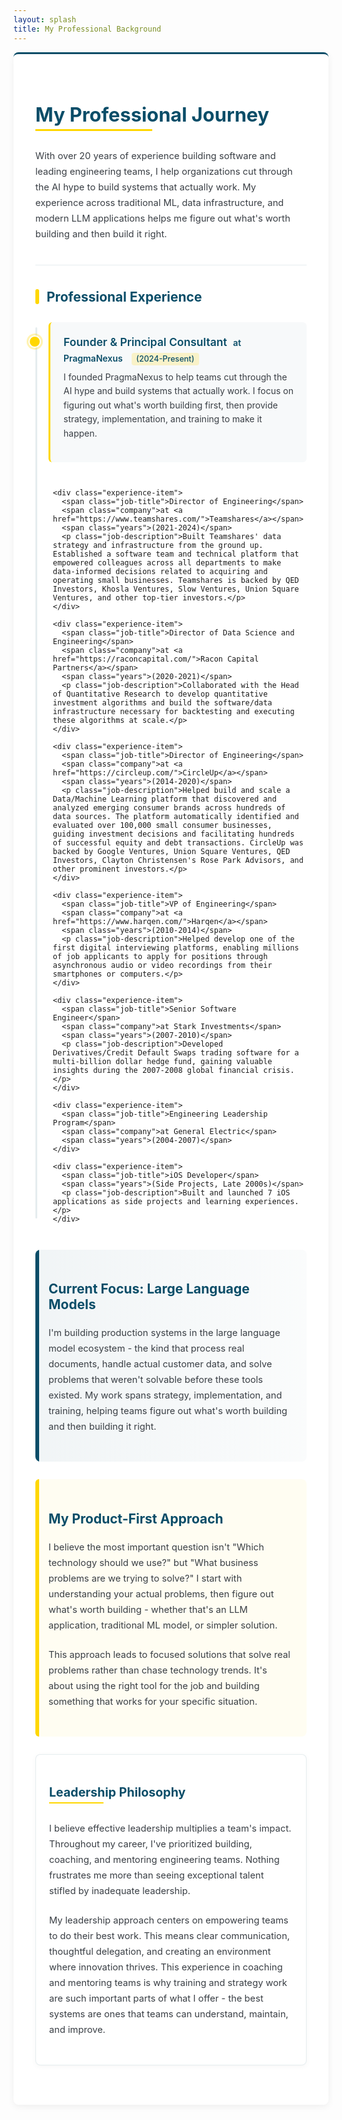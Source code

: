 ```yaml
---
layout: splash
title: My Professional Background
---
```


<style>
  /* Main container styling */
  .page__content {
    max-width: 1200px;
    margin: 0 auto;
    padding: 2em 1.4em;
  }
  
  /* Background container */
  .background-container {
    padding: 2.5em;
    background-color: #fff;
    border-radius: 8px;
    box-shadow: rgba(0, 0, 0, 0.06) 0px 3px 12px;
    border-top: 3px solid #0A4D68;
  }
  
  /* Page introduction */
  .page-intro {
    margin-bottom: 1.5em;
    border-bottom: 1px solid rgba(10, 77, 104, 0.1);
    padding-bottom: 1em;
  }
  
  /* Main heading */
  .page-heading {
    font-size: 2.2em;
    margin-bottom: 0.7em;
    color: #0A4D68;
    position: relative;
    display: inline-block;
  }
  
  .page-heading:after {
    content: "";
    display: block;
    width: 50%;
    height: 3px;
    background-color: #FFD700;
    position: absolute;
    bottom: -8px;
    left: 0;
  }
  
  /* Education section */
  .education-section {
    margin-bottom: 2.5em;
  }
  
  /* Section headings */
  .section-heading {
    font-size: 1.5em;
    margin: 1.8em 0 1em;
    color: #0A4D68;
    display: flex;
    align-items: center;
  }
  
  .section-heading:before {
    content: "";
    display: inline-block;
    width: 6px;
    height: 24px;
    background-color: #FFD700;
    margin-right: 12px;
    border-radius: 3px;
  }
  
  /* Paragraph text with improved readability */
  .section-text {
    font-size: 1.05em;
    line-height: 1.7;
    color: #3a3f45;
    margin-bottom: 1.5em;
    max-width: 90ch;
  }
  
  /* Experience timeline styling */
  .experience-timeline {
    position: relative;
    margin: 2em 0 3em;
    padding-left: 2em;
  }
  
  .experience-timeline:before {
    content: "";
    position: absolute;
    top: 8px;
    bottom: 8px;
    left: 0;
    width: 3px;
    background-color: rgba(10, 77, 104, 0.1);
    border-radius: 3px;
  }
  
  /* Experience item */
  .experience-item {
    position: relative;
    margin-bottom: 2em;
    padding-bottom: 1em;
  }
  
  .experience-item:last-child {
    margin-bottom: 0;
    padding-bottom: 0;
  }
  
  /* Special styling for current company */
  .experience-item.current {
    background-color: rgba(10, 77, 104, 0.03);
    border-radius: 6px;
    padding: 1.5em;
    margin-left: -0.5em;
    margin-bottom: 3em;
    border-left: 3px solid #FFD700;
  }
  
  .experience-item.current:before {
    top: 1.5em;
    left: -2.5em;
    width: 16px;
    height: 16px;
    background-color: #FFD700;
    box-shadow: 0 0 0 3px rgba(255, 215, 0, 0.3);
  }
  
  .experience-item:before {
    content: "";
    position: absolute;
    left: -2em;
    top: 6px;
    width: 12px;
    height: 12px;
    border-radius: 50%;
    background-color: #0A4D68;
    border: 2px solid white;
    box-shadow: 0 0 0 2px rgba(10, 77, 104, 0.3);
  }
  
  /* Job title styling */
  .job-title {
    font-size: 1.15em;
    font-weight: 600;
    color: #0A4D68;
    margin-bottom: 0.4em;
    display: inline-block;
  }
  
  /* Current job title styling */
  .current .job-title {
    font-size: 1.25em;
  }
  
  /* Company styling */
  .company {
    font-weight: 500;
    color: #137a9e;
    margin-left: 0.4em;
  }
  
  /* Current company styling */
  .current .company {
    color: #0A4D68;
    font-weight: 600;
  }
  
  /* Year range styling */
  .years {
    display: inline-block;
    color: #5a6268;
    font-size: 0.9em;
    margin-left: 0.8em;
  }
  
  /* Current year styling */
  .current .years {
    background-color: rgba(255, 215, 0, 0.2);
    padding: 0.2em 0.6em;
    border-radius: 4px;
    color: #0A4D68;
    font-weight: 500;
  }
  
  /* Job description */
  .job-description {
    margin-top: 0.5em;
    line-height: 1.6;
    color: #3a3f45;
  }
  
  /* Current job description */
  .current .job-description {
    margin-top: 0.6em;
  }
  
  /* LLM focus section */
  .llm-focus {
    margin: 2em 0;
    border-radius: 8px;
    background: linear-gradient(to right, rgba(10, 77, 104, 0.06), rgba(10, 77, 104, 0.02));
    padding: 1.5em;
    position: relative;
    overflow: hidden;
  }
  
  .llm-focus:before {
    content: "";
    position: absolute;
    top: 0;
    left: 0;
    width: 6px;
    height: 100%;
    background-color: #0A4D68;
  }
  
  .llm-heading {
    color: #0A4D68;
    font-size: 1.5em;
    margin-bottom: 1em;
    position: relative;
  }
  
  /* Focus areas */
  .focus-areas {
    display: flex;
    flex-wrap: wrap;
    gap: 0.8em;
    margin: 1.5em 0;
  }
  
  .focus-tag {
    display: inline-block;
    padding: 0.5em 1em;
    background-color: white;
    border: 1px solid rgba(10, 77, 104, 0.2);
    border-radius: 4px;
    font-size: 0.9em;
    color: #0A4D68;
    font-weight: 500;
    box-shadow: 0 1px 3px rgba(0, 0, 0, 0.05);
  }
  
  /* Philosophy section */
  .philosophy-section {
    background-color: rgba(255, 215, 0, 0.05);
    border-radius: 8px;
    padding: 1.5em;
    margin: 2em 0;
    position: relative;
  }
  
  .philosophy-section:before {
    content: "";
    position: absolute;
    left: 0;
    top: 0;
    width: 6px;
    height: 100%;
    background-color: #FFD700;
    border-radius: 8px 0 0 8px;
  }
  
  .philosophy-heading {
    color: #0A4D68;
    font-size: 1.5em;
    margin-bottom: 1em;
  }
  
  /* Leadership section */
  .leadership-section {
    background-color: white;
    border: 1px solid rgba(10, 77, 104, 0.1);
    border-radius: 8px;
    padding: 1.5em;
    margin: 2em 0;
    box-shadow: 0 2px 8px rgba(0, 0, 0, 0.04);
  }
  
  .leadership-heading {
    color: #0A4D68;
    font-size: 1.4em;
    margin-bottom: 1em;
    display: inline-block;
    position: relative;
  }
  
  .leadership-heading:after {
    content: "";
    position: absolute;
    bottom: -6px;
    left: 0;
    width: 40%;
    height: 2px;
    background-color: #FFD700;
  }
  
  /* Emphasis styling */
  .emphasis {
    color: #0A4D68;
    font-weight: 600;
  }
  
  /* Responsive adjustments */
  @media (max-width: 768px) {
    .background-container {
      padding: 1.8em;
    }
    
    .page-heading {
      font-size: 1.8em;
    }
    
    .section-heading {
      font-size: 1.3em;
    }
    
    .experience-timeline {
      padding-left: 1.5em;
    }
    
    .experience-item:before {
      left: -1.5em;
    }
    
    .experience-item.current {
      margin-left: -1.2em;
      padding: 1.2em;
    }
    
    .experience-item.current:before {
      left: -1.8em;
    }
    
    .llm-focus, .philosophy-section, .leadership-section {
      padding: 1.5em;
    }
  }
</style>

<div class="background-container">
  <div class="page-intro">
    <h1 class="page-heading">My Professional Journey</h1>
    <p class="section-text">With over 20 years of experience building software and leading engineering teams, I help organizations cut through the AI hype to build systems that actually work. My experience across traditional ML, data infrastructure, and modern LLM applications helps me figure out what's worth building and then build it right.</p>
  </div>

  <h2 class="section-heading">Professional Experience</h2>
  
  <div class="experience-timeline">
    <div class="experience-item current">
      <span class="job-title">Founder & Principal Consultant</span>
      <span class="company">at PragmaNexus</span>
      <span class="years">(2024-Present)</span>
      <p class="job-description">I founded PragmaNexus to help teams cut through the AI hype and build systems that actually work. I focus on figuring out what's worth building first, then provide strategy, implementation, and training to make it happen.</p>
    </div>
    
    <div class="experience-item">
      <span class="job-title">Director of Engineering</span>
      <span class="company">at <a href="https://www.teamshares.com/">Teamshares</a></span>
      <span class="years">(2021-2024)</span>
      <p class="job-description">Built Teamshares' data strategy and infrastructure from the ground up. Established a software team and technical platform that empowered colleagues across all departments to make data-informed decisions related to acquiring and operating small businesses. Teamshares is backed by QED Investors, Khosla Ventures, Slow Ventures, Union Square Ventures, and other top-tier investors.</p>
    </div>
    
    <div class="experience-item">
      <span class="job-title">Director of Data Science and Engineering</span>
      <span class="company">at <a href="https://raconcapital.com/">Racon Capital Partners</a></span>
      <span class="years">(2020-2021)</span>
      <p class="job-description">Collaborated with the Head of Quantitative Research to develop quantitative investment algorithms and build the software/data infrastructure necessary for backtesting and executing these algorithms at scale.</p>
    </div>
    
    <div class="experience-item">
      <span class="job-title">Director of Engineering</span>
      <span class="company">at <a href="https://circleup.com/">CircleUp</a></span>
      <span class="years">(2014-2020)</span>
      <p class="job-description">Helped build and scale a Data/Machine Learning platform that discovered and analyzed emerging consumer brands across hundreds of data sources. The platform automatically identified and evaluated over 100,000 small consumer businesses, guiding investment decisions and facilitating hundreds of successful equity and debt transactions. CircleUp was backed by Google Ventures, Union Square Ventures, QED Investors, Clayton Christensen's Rose Park Advisors, and other prominent investors.</p>
    </div>
    
    <div class="experience-item">
      <span class="job-title">VP of Engineering</span>
      <span class="company">at <a href="https://www.harqen.com/">Harqen</a></span>
      <span class="years">(2010-2014)</span>
      <p class="job-description">Helped develop one of the first digital interviewing platforms, enabling millions of job applicants to apply for positions through asynchronous audio or video recordings from their smartphones or computers.</p>
    </div>
    
    <div class="experience-item">
      <span class="job-title">Senior Software Engineer</span>
      <span class="company">at Stark Investments</span>
      <span class="years">(2007-2010)</span>
      <p class="job-description">Developed Derivatives/Credit Default Swaps trading software for a multi-billion dollar hedge fund, gaining valuable insights during the 2007-2008 global financial crisis.</p>
    </div>
    
    <div class="experience-item">
      <span class="job-title">Engineering Leadership Program</span>
      <span class="company">at General Electric</span>
      <span class="years">(2004-2007)</span>
    </div>
    
    <div class="experience-item">
      <span class="job-title">iOS Developer</span>
      <span class="years">(Side Projects, Late 2000s)</span>
      <p class="job-description">Built and launched 7 iOS applications as side projects and learning experiences.</p>
    </div>
  </div>

  <div class="llm-focus">
    <h2 class="llm-heading">Current Focus: Large Language Models</h2>
    <p class="section-text">I'm building production systems in the large language model ecosystem - the kind that process real documents, handle actual customer data, and solve problems that weren't solvable before these tools existed. My work spans strategy, implementation, and training, helping teams figure out what's worth building and then building it right.</p>
  </div>

  <div class="philosophy-section">
    <h2 class="philosophy-heading">My Product-First Approach</h2>
    <p class="section-text">I believe the most important question isn't "Which technology should we use?" but "What business problems are we trying to solve?" I start with understanding your actual problems, then figure out what's worth building - whether that's an LLM application, traditional ML model, or simpler solution.</p>
    <p class="section-text">This approach leads to focused solutions that solve real problems rather than chase technology trends. It's about using the right tool for the job and building something that works for your specific situation.</p>
  </div>

  <div class="leadership-section">
    <h2 class="leadership-heading">Leadership Philosophy</h2>
    <p class="section-text">I believe effective leadership multiplies a team's impact. Throughout my career, I've prioritized building, coaching, and mentoring engineering teams. Nothing frustrates me more than seeing exceptional talent stifled by inadequate leadership.</p>
    <p class="section-text">My leadership approach centers on empowering teams to do their best work. This means clear communication, thoughtful delegation, and creating an environment where innovation thrives. This experience in coaching and mentoring teams is why training and strategy work are such important parts of what I offer - the best systems are ones that teams can understand, maintain, and improve.</p>
  </div>
</div>